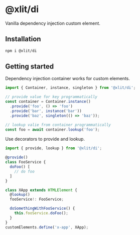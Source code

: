 # @xlit/di

Vanilla dependency injection custom element.

## Installation

```sh
npm i @xlit/di
```

## Getting started

Dependency injection container works for custom elements.

```js
import { Container, instance, singleton } from '@xlit/di';

// provide value for key programmatically
const container = Container.instance()
  .provide('foo', () => 'foo')
  .provide('bar', instance('bar'))
  .provide('baz', singleton(() => 'baz'));

// lookup valie from container programmatically
const foo = await container.lookup('foo');
```

Use decorators to provide and lookup.

```js
import { provide, lookup } from '@xlit/di';

@provide()
class FooService {
  doFoo() [
    // do foo
  ]
}

class XApp extends HTMLElement {
  @lookup()
  fooService!: FooService;

  doSomethingWithFooService() {
    this.fooService.doFoo();
  }
}
customElements.define('x-app', XApp);
```
